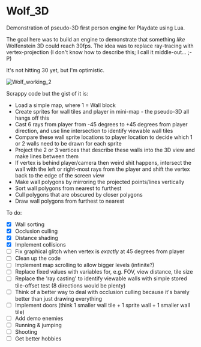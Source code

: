 # Wolf_3D
Demonstration of pseudo-3D first person engine for Playdate using Lua.

The goal here was to build an engine to demonstrate that something _like_ Wolfenstein 3D could reach 30fps. The idea was to replace ray-tracing with vertex-projection (I don't know how to describe this; I call it middle-out... ;-P)

It's not hitting 30 yet, but I'm optimistic.

![Wolf_working_2](https://user-images.githubusercontent.com/79881777/184538742-9b8b7a6c-8394-4648-9e85-815616f580a9.gif)

Scrappy code but the gist of it is:
* Load a simple map, where 1 = Wall block
* Create sprites for wall tiles and player in mini-map - the pseudo-3D all hangs off this
* Cast 6 rays from player from -45 degrees to +45 degrees from player direction, and use line intersection to identify viewable wall tiles
* Compare these wall sprite locations to player location to decide which 1 or 2 walls need to be drawn for each sprite
* Project the 2 or 3 vertices that describe these walls into the 3D view and make lines between them
* If vertex is behind player/camera then weird shit happens, intersect the wall with the left or right-most rays from the player and shift the vertex back to the edge of the screen view
* Make wall polygons by mirroring the projected points/lines vertically
* Sort wall polygons from nearest to furthest
* Cull polygons that are obscured by closer polygons 
* Draw wall polygons from furthest to nearest

To do:
- [X] Wall sorting
- [X] Occlusion culling
- [X] Distance shading
- [X] Implement collisions
- [ ] Fix graphical glitch when vertex is _exactly_ at 45 degrees from player
- [ ] Clean up the code
- [ ] Implement map scrolling to allow bigger levels (infinite?)
- [ ] Replace fixed values with variables for, e.g. FOV, view distance, tile size
- [ ] Replace the 'ray casting' to identify viewable walls with simple stored tile-offset test (8 directions would be plenty)
- [ ] Think of a better way to deal with occlusion culling because it's barely better than just drawing everything
- [ ] Implement doors (think 1 smaller wall tile + 1 sprite wall + 1 smaller wall tile)
- [ ] Add demo enemies
- [ ] Running & jumping
- [ ] Shooting
- [ ] Get better hobbies
